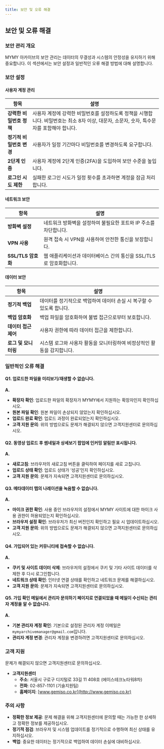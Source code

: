 ```yaml
---
title: 보안 및 오류 해결
---
```

## 보안 및 오류 해결

### 보안 관리 개요

MYMY 아카이브의 보안 관리는 데이터의 무결성과 시스템의 안정성을 유지하기 위해 중요합니다. 이 섹션에서는 보안 설정과 일반적인 오류 해결 방법에 대해 설명합니다.

### 보안 설정

#### 사용자 계정 관리

| 항목                    | 설명                                                                 |
|-----------------------|--------------------------------------------------------------------|
| **강력한 비밀번호 정책**   | 사용자 계정에 강력한 비밀번호를 설정하도록 정책을 시행합니다. 비밀번호는 최소 8자 이상, 대문자, 소문자, 숫자, 특수문자를 포함해야 합니다. |
| **정기적 비밀번호 변경**   | 사용자가 일정 기간마다 비밀번호를 변경하도록 요구합니다.                                     |
| **2단계 인증**          | 사용자 계정에 2단계 인증(2FA)을 도입하여 보안 수준을 높입니다.                                  |
| **로그인 시도 제한**      | 실패한 로그인 시도가 일정 횟수를 초과하면 계정을 잠금 처리합니다.                                  |

#### 네트워크 보안

| 항목                     | 설명                                                                 |
|------------------------|--------------------------------------------------------------------|
| **방화벽 설정**            | 네트워크 방화벽을 설정하여 불필요한 포트와 IP 주소를 차단합니다.                                   |
| **VPN 사용**             | 원격 접속 시 VPN을 사용하여 안전한 통신을 보장합니다.                                         |
| **SSL/TLS 암호화**       | 웹 애플리케이션과 데이터베이스 간의 통신을 SSL/TLS로 암호화합니다.                              |

#### 데이터 보안

| 항목                        | 설명                                                                 |
|---------------------------|--------------------------------------------------------------------|
| **정기적 백업**               | 데이터를 정기적으로 백업하여 데이터 손실 시 복구할 수 있도록 합니다.                                 |
| **백업 암호화**               | 백업 파일을 암호화하여 불법 접근으로부터 보호합니다.                                           |
| **데이터 접근 제어**           | 사용자 권한에 따라 데이터 접근을 제한합니다.                                                    |
| **로그 및 모니터링**           | 시스템 로그와 사용자 활동을 모니터링하여 비정상적인 활동을 감지합니다.                               |

### 일반적인 오류 해결

#### Q1. 업로드한 파일을 미리보기/재생할 수 없습니다.
**A.**
- **확장자 확인**: 업로드한 파일의 확장자가 MYMY에서 지원하는 확장자인지 확인하십시오.
- **원본 파일 확인**: 원본 파일이 손상되지 않았는지 확인하십시오.
- **업로드 완료 확인**: 업로드 과정이 완료되었는지 확인하십시오.
- **고객 지원 문의**: 위의 방법으로도 문제가 해결되지 않으면 고객지원센터로 문의하십시오.

#### Q2. 동영상 업로드 후 썸네일과 상세보기 팝업에 인커밍 알림만 표시됩니다.
**A.**
- **새로고침**: 브라우저의 새로고침 버튼을 클릭하여 페이지를 새로 고칩니다.
- **업로드 상태 확인**: 업로드 상태가 ‘성공’인지 확인하십시오.
- **고객 지원 문의**: 문제가 지속되면 고객지원센터로 문의하십시오.

#### Q3. 메타데이터 탭의 나레이션을 녹음할 수 없습니다.
**A.**
- **마이크 권한 확인**: 사용 중인 브라우저의 설정에서 MYMY 사이트에 대한 마이크 사용 권한이 허용되었는지 확인하십시오.
- **브라우저 설정 확인**: 브라우저가 최신 버전인지 확인하고 필요 시 업데이트하십시오.
- **고객 지원 문의**: 위의 방법으로도 문제가 해결되지 않으면 고객지원센터로 문의하십시오.

#### Q4. 가입되어 있는 커뮤니티에 접속할 수 없습니다.
**A.**
- **쿠키 및 사이트 데이터 삭제**: 브라우저의 설정에서 쿠키 및 기타 사이트 데이터를 삭제한 후 다시 로그인합니다.
- **네트워크 상태 확인**: 인터넷 연결 상태를 확인하고 네트워크 문제를 해결하십시오.
- **고객 지원 문의**: 문제가 지속되면 고객지원센터로 문의하십시오.

#### Q5. 가입 확인 메일에서 관리자 문의하기 페이지로 연결되었을 때 메일이 수신되는 관리자 계정을 알 수 없습니다.
**A.**
- **기본 관리자 계정 확인**: 기본으로 설정된 관리자 계정 이메일은 `mymyarchivemanager@gmail.com`입니다.
- **관리자 계정 변경**: 관리자 계정을 변경하려면 고객지원센터로 문의하십시오.

### 고객 지원

문제가 해결되지 않으면 고객지원센터로 문의하십시오.

- **고객지원센터**
  - **주소**: 서울시 구로구 디지털로 33길 11 408호 (에이스테크노타워8차)
  - **전화**: 02-857-1101 (기술지원팀)
  - **홈페이지**: [www.gemiso.co.kr](http://www.gemiso.co.kr)

### 주의 사항

- **정확한 정보 제공**: 문제 해결을 위해 고객지원센터에 문의할 때는 가능한 한 상세하고 정확한 정보를 제공하십시오.
- **정기적 점검**: 브라우저 및 시스템 업데이트를 정기적으로 수행하여 최신 상태를 유지하십시오.
- **백업**: 중요한 데이터는 정기적으로 백업하여 데이터 손실에 대비하십시오.
